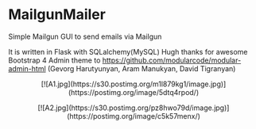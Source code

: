 # MailgunMailer
Simple Mailgun GUI to send emails via Mailgun

It is written in Flask with SQLalchemy(MySQL)
Hugh thanks for awesome Bootstrap 4 Admin theme to https://github.com/modularcode/modular-admin-html (Gevorg Harutyunyan, Aram Manukyan, David Tigranyan)

<p align="center">
[![A1.jpg](https://s30.postimg.org/m1l879kg1/image.jpg)](https://postimg.org/image/5dtq4rpod/)
</p>
<p align="center">
[![A2.jpg](https://s30.postimg.org/pz8hwo79d/image.jpg)](https://postimg.org/image/c5k57menx/)
</p>
